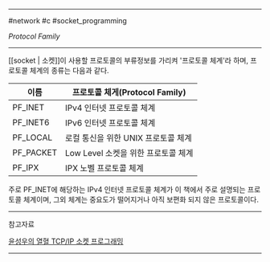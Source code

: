 
---

#network #c #socket_programming

*Protocol Family*

---

[[socket | 소켓]]이 사용할 프로토콜의 부류정보를 가리켜 '프로토콜 체계'라 하며, 프로토콜 체계의 종류는 다음과 같다.

| 이름      | 프로토콜 체게(Protocol Family)      |
| --------- | ----------------------------------- |
| PF_INET   | IPv4 인터넷 프로토콜 체계           |
| PF_INET6  | IPv6 인터넷 프로토콜 체계           |
| PF_LOCAL  | 로컬 통신을 위한 UNIX 프로토콜 체계 |
| PF_PACKET | Low Level 소켓을 위한 프로토콜 체계 |
| PF_IPX    | IPX 노벨 프로토콜 체계              | 

주로 PF_INET에 해당하는 IPv4 인터넷 프로토콜 체계가 이 책에서 주로 설명되는 프로토콜 체계이며, 그외 체계는 중요도가 떨어지거나 아직 보편화 되지 않은 프로토콜이다.

---

참고자료

[윤성우의 열혈 TCP/IP 소켓 프로그래밍](https://product.kyobobook.co.kr/detail/S000001589146)

---